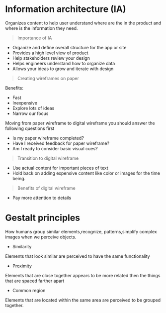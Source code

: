 # Information architecture (IA)

Organizes content to help user understand where are the in the product and where is the information they need.

> Importance of IA

- Organize and define overall structure for the app or site
- Provides a high level view of product
- Help stakeholders review your design
- Helps engineers understand how to organize data
- Allows your ideas to grow and iterate with design

> Creating wireframes on paper

Benefits: 

- Fast
- Inexpensive
- Explore lots of ideas
- Narrow our focus

Moving from paper wireframe to digital wireframe you should answer the following questions first

- Is my paper wireframe completed?
- Have I received feedback for paper wireframe?
- Am I ready to consider basic visual cues?

> Transition to digital wireframe
 
 - Use actual content for important pieces of text 
 - Hold back on adding expensive content like color or images for the time being.

 > Benefits of digital wireframe

  - Pay more attention to details 

  # Gestalt principles

How humans group similar elements,recognize, patterns,simplify complex images when we perceive objects.

- Similarity

Elements that look similar are perceived to have the same functionality 

- Proximity

Elements that are close together appears to be more related then the things that are spaced farther apart 

- Common region

Elements that are located within the same area are perceived to be grouped together.